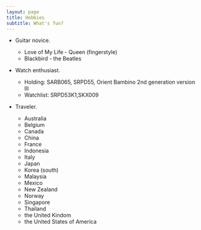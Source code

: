 ```yaml
---
layout: page
title: Hobbies
subtitle: What's fun?
---
```

* Guitar novice.
  * Love of My Life - Queen (fingerstyle)
  * Blackbird - the Beatles

* Watch enthusiast.
  * Holding: SARB065, SRPD55, Orient Bambino 2nd generation version III
  * Watchlist: SRPD53K1,SKX009

* Traveler.
  * Australia
  * Belgium
  * Canada
  * China
  * France
  * Indonesia
  * Italy
  * Japan
  * Korea (south)
  * Malaysia
  * Mexico
  * New Zealand
  * Norway
  * Singapore
  * Thailand
  * the United Kindom
  * the United States of America
